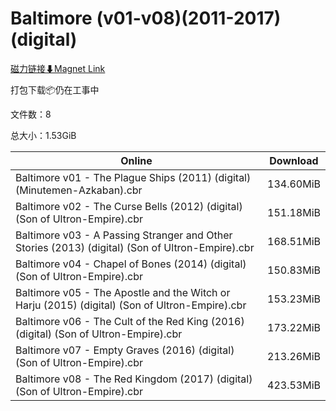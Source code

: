 # Baltimore (v01-v08)(2011-2017)(digital)

[磁力链接⬇Magnet Link](magnet:?xt=urn:btih:7f9b6cbf043aed55fc08be908eb118fc2eb660cb&dn=Baltimore%20%28v01-v08%29%282011-2017%29%28digital%29)

打包下载📦仍在工事中

文件数：8

总大小：1.53GiB

Online | Download
--- | ---
Baltimore v01 - The Plague Ships (2011) (digital) (Minutemen-Azkaban).cbr | 134.60MiB
Baltimore v02 - The Curse Bells (2012) (digital) (Son of Ultron-Empire).cbr | 151.18MiB
Baltimore v03 - A Passing Stranger and Other Stories (2013) (digital) (Son of Ultron-Empire).cbr | 168.51MiB
Baltimore v04 - Chapel of Bones (2014) (digital) (Son of Ultron-Empire).cbr | 150.83MiB
Baltimore v05 - The Apostle and the Witch or Harju (2015) (digital) (Son of Ultron-Empire).cbr | 153.23MiB
Baltimore v06 - The Cult of the Red King (2016) (digital) (Son of Ultron-Empire).cbr | 173.22MiB
Baltimore v07 - Empty Graves (2016) (digital) (Son of Ultron-Empire).cbr | 213.26MiB
Baltimore v08 - The Red Kingdom (2017) (digital) (Son of Ultron-Empire).cbr | 423.53MiB